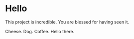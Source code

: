 # Hello

This project is incredible. You are blessed for having seen it.

Cheese. Dog. Coffee. Hello there. 
